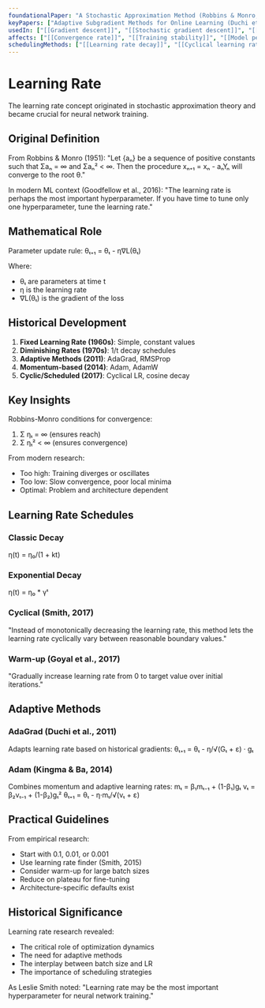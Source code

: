 ```yaml
---
foundationalPaper: "A Stochastic Approximation Method (Robbins & Monro, 1951)"
keyPapers: ["Adaptive Subgradient Methods for Online Learning (Duchi et al., 2011)", "ADAM: A Method for Stochastic Optimization (Kingma & Ba, 2014)", "Cyclical Learning Rates for Training Neural Networks (Smith, 2017)"]
usedIn: ["[[Gradient descent]]", "[[Stochastic gradient descent]]", "[[Adam optimizer]]"]
affects: ["[[Convergence rate]]", "[[Training stability]]", "[[Model performance]]"]
schedulingMethods: ["[[Learning rate decay]]", "[[Cyclical learning rates]]", "[[Warm-up]]", "[[Cosine annealing]]"]
---
```


# Learning Rate

The learning rate concept originated in stochastic approximation theory and became crucial for neural network training.

## Original Definition

From Robbins & Monro (1951):
"Let {aₙ} be a sequence of positive constants such that Σaₙ = ∞ and Σaₙ² < ∞. Then the procedure xₙ₊₁ = xₙ - aₙYₙ will converge to the root θ."

In modern ML context (Goodfellow et al., 2016):
"The learning rate is perhaps the most important hyperparameter. If you have time to tune only one hyperparameter, tune the learning rate."

## Mathematical Role

Parameter update rule:
θₜ₊₁ = θₜ - η∇L(θₜ)

Where:
- θₜ are parameters at time t
- η is the learning rate
- ∇L(θₜ) is the gradient of the loss

## Historical Development

1. **Fixed Learning Rate (1960s)**: Simple, constant values
2. **Diminishing Rates (1970s)**: 1/t decay schedules
3. **Adaptive Methods (2011)**: AdaGrad, RMSProp
4. **Momentum-based (2014)**: Adam, AdamW
5. **Cyclic/Scheduled (2017)**: Cyclical LR, cosine decay

## Key Insights

Robbins-Monro conditions for convergence:
1. Σ ηₜ = ∞ (ensures reach)
2. Σ ηₜ² < ∞ (ensures convergence)

From modern research:
- Too high: Training diverges or oscillates
- Too low: Slow convergence, poor local minima
- Optimal: Problem and architecture dependent

## Learning Rate Schedules

### Classic Decay
η(t) = η₀/(1 + kt)

### Exponential Decay
η(t) = η₀ * γᵗ

### Cyclical (Smith, 2017)
"Instead of monotonically decreasing the learning rate, this method lets the learning rate cyclically vary between reasonable boundary values."

### Warm-up (Goyal et al., 2017)
"Gradually increase learning rate from 0 to target value over initial iterations."

## Adaptive Methods

### AdaGrad (Duchi et al., 2011)
Adapts learning rate based on historical gradients:
θₜ₊₁ = θₜ - η/√(Gₜ + ε) · gₜ

### Adam (Kingma & Ba, 2014)
Combines momentum and adaptive learning rates:
mₜ = β₁mₜ₋₁ + (1-β₁)gₜ
vₜ = β₂vₜ₋₁ + (1-β₂)gₜ²
θₜ₊₁ = θₜ - η·mₜ/√(vₜ + ε)

## Practical Guidelines

From empirical research:
- Start with 0.1, 0.01, or 0.001
- Use learning rate finder (Smith, 2015)
- Consider warm-up for large batch sizes
- Reduce on plateau for fine-tuning
- Architecture-specific defaults exist

## Historical Significance

Learning rate research revealed:
- The critical role of optimization dynamics
- The need for adaptive methods
- The interplay between batch size and LR
- The importance of scheduling strategies

As Leslie Smith noted: "Learning rate may be the most important hyperparameter for neural network training."
